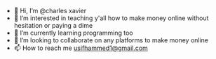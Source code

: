 - 👋 Hi, I’m @charles xavier
- 👀 I’m interested in teaching y'all how to make money online without hesitation or paying a dime
- 🌱 I’m currently learning programming too
- 💞️ I’m looking to collaborate on any platforms to make money online
- 📫 How to reach me usifhammed1@gmail.com

<!---
Nwoke-123/Nwoke-123 is a ✨ special ✨ repository because its `README.md` (this file) appears on your GitHub profile.
You can click the Preview link to take a look at your changes.
--->
